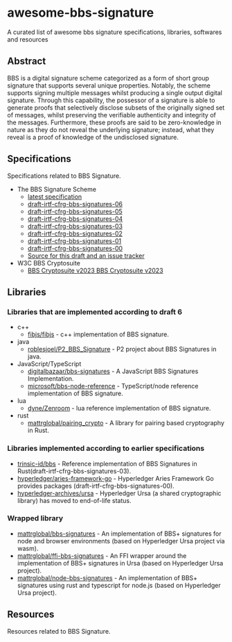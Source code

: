 # awesome-bbs-signature
A curated list of awesome bbs signature specifications, libraries, softwares and resources

## Abstract
BBS is a digital signature scheme categorized as a form of short group signature that supports several unique properties. Notably, the scheme supports signing multiple messages whilst producing a single output digital signature. Through this capability, the possessor of a signature is able to generate proofs that selectively disclose subsets of the originally signed set of messages, whilst preserving the verifiable authenticity and integrity of the messages. Furthermore, these proofs are said to be zero-knowledge in nature as they do not reveal the underlying signature; instead, what they reveal is a proof of knowledge of the undisclosed signature.
## Specifications

Specifications related to BBS Signature.

- The BBS Signature Scheme
    - [latest specification](https://identity.foundation/bbs-signature/draft-irtf-cfrg-bbs-signatures.html)
    - [draft-irtf-cfrg-bbs-signatures-06](https://datatracker.ietf.org/doc/draft-irtf-cfrg-bbs-signatures/06/)
    - [draft-irtf-cfrg-bbs-signatures-05](https://datatracker.ietf.org/doc/draft-irtf-cfrg-bbs-signatures/05/)
    - [draft-irtf-cfrg-bbs-signatures-04](https://datatracker.ietf.org/doc/draft-irtf-cfrg-bbs-signatures/04/)
    - [draft-irtf-cfrg-bbs-signatures-03](https://datatracker.ietf.org/doc/draft-irtf-cfrg-bbs-signatures/03/)
    - [draft-irtf-cfrg-bbs-signatures-02](https://datatracker.ietf.org/doc/draft-irtf-cfrg-bbs-signatures/02/)
    - [draft-irtf-cfrg-bbs-signatures-01](https://datatracker.ietf.org/doc/draft-irtf-cfrg-bbs-signatures/01/)
    - [draft-irtf-cfrg-bbs-signatures-00](https://datatracker.ietf.org/doc/draft-irtf-cfrg-bbs-signatures/00/)
    - [Source for this draft and an issue tracker](https://github.com/decentralized-identity/bbs-signature)
- W3C BBS Cryptosuite
    - [BBS Cryptosuite v2023 BBS Cryptosuite v2023](https://www.w3.org/TR/vc-di-bbs/)

## Libraries

### Libraries that are implemented according to draft 6
- c++
    - [fibjs/fibjs](https://github.com/fibjs/fibjs/tree/dev/fibjs/src/crypto/bbs) - c++ implementation of BBS signature.
- java
    - [roblesjoel/P2_BBS_Signature](https://github.com/roblesjoel/P2_BBS_Signature) - P2 project about BBS Signatures in java.
- JavaScript/TypeScript
    - [digitalbazaar/bbs-signatures](https://github.com/digitalbazaar/bbs-signatures) - A JavaScript BBS Signatures Implementation.
    - [microsoft/bbs-node-reference](https://github.com/microsoft/bbs-node-reference) - TypeScript/node reference implementation of BBS signature.
- lua
    - [dyne/Zenroom](https://github.com/dyne/Zenroom/blob/3d9c2c31babfdb9e5e8f5171125639f0afa849bd/src/lua/crypto_bbs.lua) - lua reference implementation of BBS signature.
- rust
    - [mattrglobal/pairing_crypto](https://github.com/mattrglobal/pairing_crypto) - A library for pairing based cryptography in Rust.

### Libraries implemented according to earlier specifications
- [trinsic-id/bbs](https://github.com/trinsic-id/bbs) - Reference implementation of BBS Signatures in Rust(draft-irtf-cfrg-bbs-signatures-03).
- [hyperledger/aries-framework-go](https://github.com/hyperledger/aries-framework-go/tree/main/component/kmscrypto/crypto/primitive/bbs12381g2pub) - Hyperledger Aries Framework Go provides packages (draft-irtf-cfrg-bbs-signatures-00).
- [hyperledger-archives/ursa](https://github.com/hyperledger-archives/ursa) - Hyperledger Ursa (a shared cryptographic library) has moved to end-of-life status.

### Wrapped library
- [mattrglobal/bbs-signatures](https://github.com/mattrglobal/bbs-signatures) - An implementation of BBS+ signatures for node and browser environments (based on Hyperledger Ursa project via wasm).
- [mattrglobal/ffi-bbs-signatures](https://github.com/mattrglobal/ffi-bbs-signatures) - An FFI wrapper around the implementation of BBS+ signatures in Ursa (based on Hyperledger Ursa project).
- [mattrglobal/node-bbs-signatures](https://github.com/mattrglobal/node-bbs-signatures) - An implementation of BBS+ signatures using rust and typescript for node.js (based on Hyperledger Ursa project).

## Resources

Resources related to BBS Signature.
